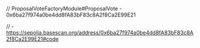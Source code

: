 <!-- DEPLOYED ADDRESS AND VERIFICATION FOR THE PROPOSAL VOTE FACTORY -->


// ProposalVoteFactoryModule#ProposalVote - 0x6ba27f974a0be4dd8fA83bF83c8A2f8Ca2E99E21

// - https://sepolia.basescan.org/address/0x6ba27f974a0be4dd8fA83bF83c8A2f8Ca2E99E21#code